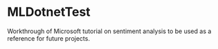 # MLDotnetTest
Workthrough of Microsoft tutorial on sentiment analysis to be used as a reference for future projects.
